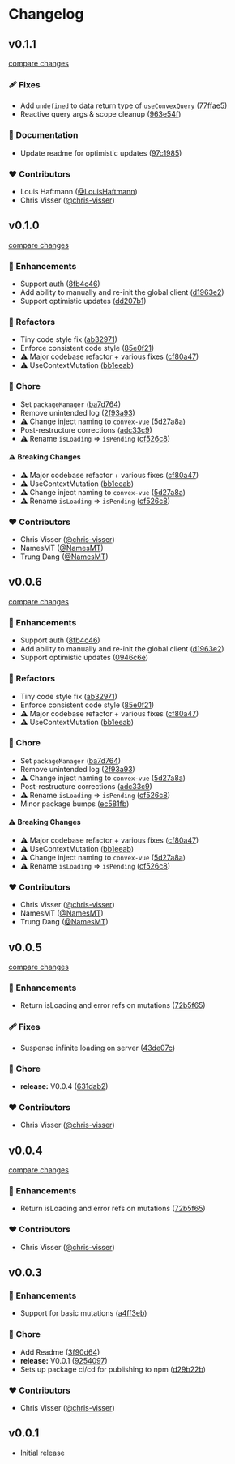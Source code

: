 # Changelog


## v0.1.1

[compare changes](https://github.com/chris-visser/convex-vue/compare/v0.1.0...v0.1.1)

### 🩹 Fixes

- Add `undefined` to data return type of `useConvexQuery` ([77ffae5](https://github.com/chris-visser/convex-vue/commit/77ffae5))
- Reactive query args & scope cleanup ([963e54f](https://github.com/chris-visser/convex-vue/commit/963e54f))

### 📖 Documentation

- Update readme for optimistic updates ([97c1985](https://github.com/chris-visser/convex-vue/commit/97c1985))

### ❤️ Contributors

- Louis Haftmann ([@LouisHaftmann](https://github.com/LouisHaftmann))
- Chris Visser ([@chris-visser](https://github.com/chris-visser))

## v0.1.0

[compare changes](https://github.com/chris-visser/convex-vue/compare/v0.0.5...v0.1.0)

### 🚀 Enhancements

- Support auth ([8fb4c46](https://github.com/chris-visser/convex-vue/commit/8fb4c46))
- Add ability to manually and re-init the global client ([d1963e2](https://github.com/chris-visser/convex-vue/commit/d1963e2))
- Support optimistic updates ([dd207b1](https://github.com/chris-visser/convex-vue/commit/dd207b1))

### 💅 Refactors

- Tiny code style fix ([ab32971](https://github.com/chris-visser/convex-vue/commit/ab32971))
- Enforce consistent code style ([85e0f21](https://github.com/chris-visser/convex-vue/commit/85e0f21))
- ⚠️  Major codebase refactor + various fixes ([cf80a47](https://github.com/chris-visser/convex-vue/commit/cf80a47))
- ⚠️  UseContextMutation ([bb1eeab](https://github.com/chris-visser/convex-vue/commit/bb1eeab))

### 🏡 Chore

- Set `packageManager` ([ba7d764](https://github.com/chris-visser/convex-vue/commit/ba7d764))
- Remove unintended log ([2f93a93](https://github.com/chris-visser/convex-vue/commit/2f93a93))
- ⚠️  Change inject naming to `convex-vue` ([5d27a8a](https://github.com/chris-visser/convex-vue/commit/5d27a8a))
- Post-restructure corrections ([adc33c9](https://github.com/chris-visser/convex-vue/commit/adc33c9))
- ⚠️  Rename `isLoading` => `isPending` ([cf526c8](https://github.com/chris-visser/convex-vue/commit/cf526c8))

#### ⚠️ Breaking Changes

- ⚠️  Major codebase refactor + various fixes ([cf80a47](https://github.com/chris-visser/convex-vue/commit/cf80a47))
- ⚠️  UseContextMutation ([bb1eeab](https://github.com/chris-visser/convex-vue/commit/bb1eeab))
- ⚠️  Change inject naming to `convex-vue` ([5d27a8a](https://github.com/chris-visser/convex-vue/commit/5d27a8a))
- ⚠️  Rename `isLoading` => `isPending` ([cf526c8](https://github.com/chris-visser/convex-vue/commit/cf526c8))

### ❤️ Contributors

- Chris Visser ([@chris-visser](https://github.com/chris-visser))
- NamesMT ([@NamesMT](https://github.com/NamesMT))
- Trung Dang ([@NamesMT](https://github.com/NamesMT))

## v0.0.6

[compare changes](https://github.com/chris-visser/convex-vue/compare/v0.0.5...v0.2.0)

### 🚀 Enhancements

- Support auth ([8fb4c46](https://github.com/chris-visser/convex-vue/commit/8fb4c46))
- Add ability to manually and re-init the global client ([d1963e2](https://github.com/chris-visser/convex-vue/commit/d1963e2))
- Support optimistic updates ([0946c6e](https://github.com/chris-visser/convex-vue/commit/0946c6e))

### 💅 Refactors

- Tiny code style fix ([ab32971](https://github.com/chris-visser/convex-vue/commit/ab32971))
- Enforce consistent code style ([85e0f21](https://github.com/chris-visser/convex-vue/commit/85e0f21))
- ⚠️  Major codebase refactor + various fixes ([cf80a47](https://github.com/chris-visser/convex-vue/commit/cf80a47))
- ⚠️  UseContextMutation ([bb1eeab](https://github.com/chris-visser/convex-vue/commit/bb1eeab))

### 🏡 Chore

- Set `packageManager` ([ba7d764](https://github.com/chris-visser/convex-vue/commit/ba7d764))
- Remove unintended log ([2f93a93](https://github.com/chris-visser/convex-vue/commit/2f93a93))
- ⚠️  Change inject naming to `convex-vue` ([5d27a8a](https://github.com/chris-visser/convex-vue/commit/5d27a8a))
- Post-restructure corrections ([adc33c9](https://github.com/chris-visser/convex-vue/commit/adc33c9))
- ⚠️  Rename `isLoading` => `isPending` ([cf526c8](https://github.com/chris-visser/convex-vue/commit/cf526c8))
- Minor package bumps ([ec581fb](https://github.com/chris-visser/convex-vue/commit/ec581fb))

#### ⚠️ Breaking Changes

- ⚠️  Major codebase refactor + various fixes ([cf80a47](https://github.com/chris-visser/convex-vue/commit/cf80a47))
- ⚠️  UseContextMutation ([bb1eeab](https://github.com/chris-visser/convex-vue/commit/bb1eeab))
- ⚠️  Change inject naming to `convex-vue` ([5d27a8a](https://github.com/chris-visser/convex-vue/commit/5d27a8a))
- ⚠️  Rename `isLoading` => `isPending` ([cf526c8](https://github.com/chris-visser/convex-vue/commit/cf526c8))

### ❤️ Contributors

- Chris Visser ([@chris-visser](https://github.com/chris-visser))
- NamesMT ([@NamesMT](https://github.com/NamesMT))
- Trung Dang ([@NamesMT](https://github.com/NamesMT))

## v0.0.5

[compare changes](https://github.com/chris-visser/convex-vue/compare/v0.0.3...v0.0.5)

### 🚀 Enhancements

- Return isLoading and error refs on mutations ([72b5f65](https://github.com/chris-visser/convex-vue/commit/72b5f65))

### 🩹 Fixes

- Suspense infinite loading on server ([43de07c](https://github.com/chris-visser/convex-vue/commit/43de07c))

### 🏡 Chore

- **release:** V0.0.4 ([631dab2](https://github.com/chris-visser/convex-vue/commit/631dab2))

### ❤️ Contributors

- Chris Visser ([@chris-visser](https://github.com/chris-visser))

## v0.0.4

[compare changes](https://github.com/chris-visser/convex-vue/compare/v0.0.3...v0.0.4)

### 🚀 Enhancements

- Return isLoading and error refs on mutations ([72b5f65](https://github.com/chris-visser/convex-vue/commit/72b5f65))

### ❤️ Contributors

- Chris Visser ([@chris-visser](https://github.com/chris-visser))

## v0.0.3


### 🚀 Enhancements

- Support for basic mutations ([a4ff3eb](https://github.com/chris-visser/convex-vue/commit/a4ff3eb))

### 🏡 Chore

- Add Readme ([3f90d64](https://github.com/chris-visser/convex-vue/commit/3f90d64))
- **release:** V0.0.1 ([9254097](https://github.com/chris-visser/convex-vue/commit/9254097))
- Sets up package ci/cd for publishing to npm ([d29b22b](https://github.com/chris-visser/convex-vue/commit/d29b22b))

### ❤️ Contributors

- Chris Visser ([@chris-visser](https://github.com/chris-visser))

## v0.0.1

- Initial release

